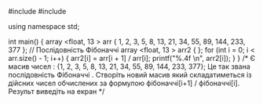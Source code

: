 #include <iostream>
#include <array>

using namespace std;

int main() {
	array <float, 13 > arr   { 1, 2, 3, 5, 8, 13, 21, 34, 55, 89, 144, 233, 377 }; // Послідовність Фібоначчі
	array <float, 13 > arr2  { };
	for (int i = 0; i < arr.size() - 1; i++) {
		arr2[i] = arr[i + 1] / arr[i];
		printf("%.4f \n", arr2[i]);
	}
}
/*
Є масив чисел : {1, 2, 3, 5, 8, 13, 21, 34, 55, 89, 144, 233, 377};
Це так звана послідовність Фібоначчі .
Створіть новий масив який складатиметься із дійсних чисел обчислених за
формулою фібоначчі[i+1] / фібоначчі[i]. Результ виведіть на екран
*/
